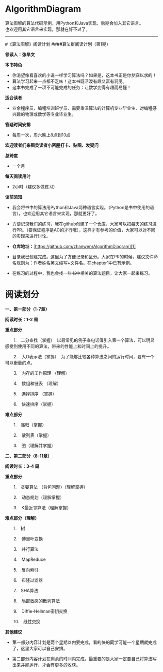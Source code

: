 # AlgorithmDiagram
算法图解的算法代码示例，用Python和Java实现，后期会加入其它语言。  
也欢迎用其它语言来实现，那就在好不过了。
<hr>
#《算法图解》阅读计划
####算法群阅读计划（第1期） 

**领读人：张旱文**

**本书特色**　　

 - 你渴望像看喜欢的小说一样学习算法吗？如果是，这本书正是你梦寐以求的！
 - 算法学习起来一点都不乏味！这本书既活泼有趣又富有洞见。
 - 这本书完成了一项不可能完成的任务：让数学变得有趣而易懂！  
 
**适合读者**   
  
 - 业余程序员、编程培训班学员、需要重温算法的计算机专业毕业生、对编程感兴趣的物理或数学等专业毕业生。

**答疑时间安排**  

 - 每周一次，周六晚上8点到10点

**欢迎读者们来图灵读者小密圈打卡、贴图、发疑问**

**总跨度**  

 - 一个月  　
	 
**每天阅读用时**  

 * 2小时（建议多做练习）　　

**读前须知** 　　

 - 我会将书中的算法用Python和Java两种语言实现。（Python是书中使用的语言），也欢迎用其它语言来实现，那就更好了。  
  
 - 方便记录我们的练习，我在github创建了一个仓库，大家可以把每天的练习进行PR。（要保证程序是AC的才行哦），这样才有参考的价值，大家可以对不同的实现来进行讨论。  
  
 - **仓库地址：**[https://github.com/zhanwen/AlgorithmDiagram][1]  
  
 - 目录我已创建完成。这里为了方便记录和区分。大家在PR的时候，建议文件命名规则为：作者姓名英文缩写+文件名。在chapter1中已有示例。   
  
 - 在练习的过程中，我也会找一些书中相关的算法题目，让大家一起来练习。

# 阅读划分

**一、第一部分（1-7章）**  

**阅读时长：1-2 周**    

**重点部分**    

　　1.　二分查找（掌握）　以最常见的例子查电话簿引入第一个算法，可以明显感觉到使用不同的算法，带来的性能上和时间上的提升。  

　　2.　大O表示法（掌握）　为了能够比较各种算法之间的运行时间，要有一个可以衡量的点。  

　　3.　内存的工作原理 （理解）  

　　4.　数组和链表 （理解）  

　　5.　选择排序 （掌握）  

　　6.　快速排序（掌握）  


**难点部分**    

　　1.　递归（掌握）  

　　2.　散列表（掌握）  

　　3.　图（理解并掌握）  


**二、第二部分（8-11章）**  

**阅读时长：3-4 周**    

**重点部分**    

　　1.　贪婪算法 （背包问题）（理解掌握）  

　　2.　动态规划（理解掌握）  

　　3.　K最近邻算法（理解掌握）
  
  
**难点部分（理解）**    

　　1.　树  

　　2.　傅里叶变换   

　　3.　并行算法  

　　4.　MapReduce  

　　5.　反向索引  

　　6.　布隆过滤器  

　　7.　SHA算法  

　　8.　局部敏感的散列算法  

　　9.　Diffie-Hellman密钥交换  

　　10.　线性交换
  
**其他建议**    

 - 第一部分内容计划是两个星期以内要完成，看的快的同学可能一个星期就完成了，这里大家可以自己安排。  
  
 - 第二部分内容计划在剩余的时间内完成。最重要的是大家一定要自己将算法写出来并能运行，才会有更多的收获。
  
  


  [1]: https://github.com/zhanwen/AlgorithmDiagram



